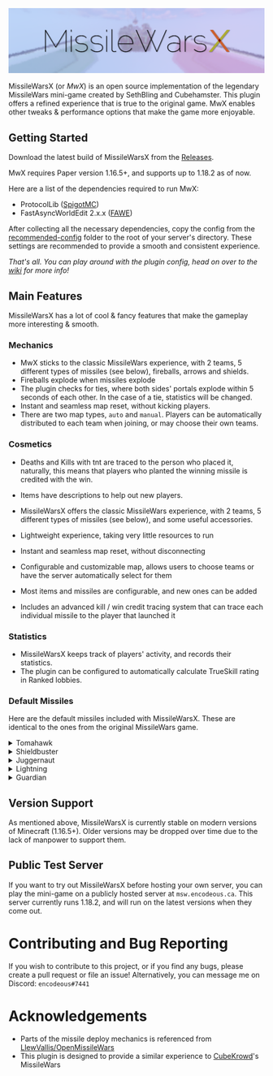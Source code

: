 ![](assets/cover.png)

MissileWarsX (or *MwX*) is an open source implementation of the legendary MissileWars mini-game created by SethBling and Cubehamster. This plugin offers a refined experience that is true to the original game. MwX enables other tweaks & performance options that make the game more enjoyable.

## Getting Started

Download the latest build of MissileWarsX from the [Releases](https://github.com/encodeous/MissileWarsX/releases/tag/latest).

MwX requires Paper version 1.16.5+, and supports up to 1.18.2 as of now.

Here are a list of the dependencies required to run MwX:
- ProtocolLib ([SpigotMC](https://www.spigotmc.org/resources/protocollib.1997/))
- FastAsyncWorldEdit 2.x.x ([FAWE](https://intellectualsites.github.io/download/fawe.html))

After collecting all the necessary dependencies, copy the config from the [recommended-config](https://github.com/encodeous/MissileWarsX/tree/dev/recommended-config) folder to the root of your server's directory. These settings are recommended to provide a smooth and consistent experience.

*That's all. You can play around with the plugin config, head on over to the [wiki](https://github.com/encodeous/MissileWarsX/wiki) for more info!*

## Main Features

MissileWarsX has a lot of cool & fancy features that make the gameplay more interesting & smooth.

### Mechanics

- MwX sticks to the classic MissileWars experience, with 2 teams, 5 different types of missiles (see below), fireballs, arrows and shields.
- Fireballs explode when missiles explode
- The plugin checks for ties, where both sides' portals explode within 5 seconds of each other. In the case of a tie, statistics will be changed.
- Instant and seamless map reset, without kicking players.
- There are two map types, `auto` and `manual`. Players can be automatically distributed to each team when joining, or may choose their own teams.

### Cosmetics

- Deaths and Kills with tnt are traced to the person who placed it, naturally, this means that players who planted the winning missile is credited with the win.
- Items have descriptions to help out new players.

- MissileWarsX offers the classic MissileWars experience, with 2 teams, 5 different types of missiles (see below), and some useful accessories.
- Lightweight experience, taking very little resources to run
- Instant and seamless map reset, without disconnecting
- Configurable and customizable map, allows users to choose teams or have the server automatically select for them
- Most items and missiles are configurable, and new ones can be added
- Includes an advanced kill / win credit tracing system that can trace each individual missile to the player that launched it

### Statistics
- MissileWarsX keeps track of players' activity, and records their statistics.
- The plugin can be configured to automatically calculate TrueSkill rating in Ranked lobbies.

### Default Missiles

Here are the default missiles included with MissileWarsX. These are identical to the ones from the original MissileWars game.

<details>
<summary>Tomahawk</summary>

![Tomahawk](assets/tomahawk.png)
</details>

<details>
<summary>Shieldbuster</summary>

![Shieldbuster](assets/shieldbuster.png)
</details>

<details>
<summary>Juggernaut</summary>

![Juggernaut](assets/juggernaut.png)
</details>

<details>
<summary>Lightning</summary>

![Lightning](assets/lightning.png)
</details>

<details>
<summary>Guardian</summary>

![Guardian](assets/guardian.png)
</details>


## Version Support

As mentioned above, MissileWarsX is currently stable on modern versions of Minecraft (1.16.5+). Older versions may be dropped over time due to the lack of manpower to support them.

## Public Test Server

If you want to try out MissileWarsX before hosting your own server, you can play the mini-game on a publicly hosted server at `msw.encodeous.ca`. This server currently runs 1.18.2, and will run on the latest versions when they come out.

# Contributing and Bug Reporting

If you wish to contribute to this project, or if you find any bugs, please create a pull request or file an issue!
Alternatively, you can message me on Discord: `encodeous#7441`

# Acknowledgements

- Parts of the missile deploy mechanics is referenced from [LlewVallis/OpenMissileWars](https://github.com/LlewVallis/OpenMissileWars)
- This plugin is designed to provide a similar experience to [CubeKrowd](https://www.cubekrowd.net)'s MissileWars